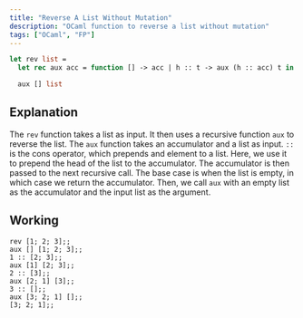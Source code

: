```yaml
---
title: "Reverse A List Without Mutation"
description: "OCaml function to reverse a list without mutation"
tags: ["OCaml", "FP"]
---
```


```ocaml
let rev list =
  let rec aux acc = function [] -> acc | h :: t -> aux (h :: acc) t in

  aux [] list
```

## Explanation

The `rev` function takes a list as input. It then uses a recursive function `aux` to reverse the list. The `aux` function takes an accumulator and a list as input. `::` is the cons operator, which prepends and element to a list. Here, we use it to prepend the head of the list to the accumulator. The accumulator is then passed to the next recursive call. The base case is when the list is empty, in which case we return the accumulator. Then, we call `aux` with an empty list as the accumulator and the input list as the argument.

## Working

```
rev [1; 2; 3];;
aux [] [1; 2; 3];;
1 :: [2; 3];;
aux [1] [2; 3];;
2 :: [3];;
aux [2; 1] [3];;
3 :: [];;
aux [3; 2; 1] [];;
[3; 2; 1];;
```
